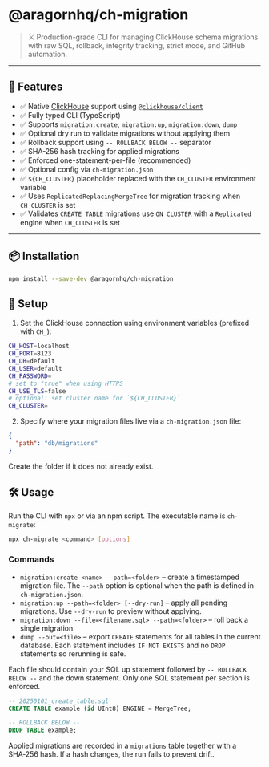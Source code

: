 # @aragornhq/ch-migration

> ⚔️ Production-grade CLI for managing ClickHouse schema migrations with raw SQL, rollback, integrity tracking, strict mode, and GitHub automation.

---

## 🚀 Features

- ✅ Native [ClickHouse](https://clickhouse.com/) support using [`@clickhouse/client`](https://www.npmjs.com/package/@clickhouse/client)
- ✅ Fully typed CLI (TypeScript)
- ✅ Supports `migration:create`, `migration:up`, `migration:down`, `dump`
- ✅ Optional dry run to validate migrations without applying them
- ✅ Rollback support using `-- ROLLBACK BELOW --` separator
- ✅ SHA-256 hash tracking for applied migrations
- ✅ Enforced one-statement-per-file (recommended)
- ✅ Optional config via `ch-migration.json`
- ✅ `${CH_CLUSTER}` placeholder replaced with the `CH_CLUSTER` environment variable
- ✅ Uses `ReplicatedReplacingMergeTree` for migration tracking when `CH_CLUSTER` is set
- ✅ Validates `CREATE TABLE` migrations use `ON CLUSTER` with a `Replicated` engine when `CH_CLUSTER` is set

---

## 📦 Installation

```bash
npm install --save-dev @aragornhq/ch-migration
```

## 🔧 Setup

1. Set the ClickHouse connection using environment variables (prefixed with `CH_`):

```bash
CH_HOST=localhost
CH_PORT=8123
CH_DB=default
CH_USER=default
CH_PASSWORD=
# set to "true" when using HTTPS
CH_USE_TLS=false
# optional: set cluster name for `${CH_CLUSTER}`
CH_CLUSTER=
```

2. Specify where your migration files live via a `ch-migration.json` file:

```json
{
  "path": "db/migrations"
}
```

Create the folder if it does not already exist.

## 🛠️ Usage

Run the CLI with `npx` or via an npm script. The executable name is `ch-migrate`:

```bash
npx ch-migrate <command> [options]
```

### Commands

- `migration:create <name> --path=<folder>` – create a timestamped migration file. The `--path` option is optional when the path is defined in `ch-migration.json`.
- `migration:up --path=<folder> [--dry-run]` – apply all pending migrations. Use `--dry-run` to preview without applying.
- `migration:down --file=<filename.sql> --path=<folder>` – roll back a single migration.
- `dump --out=<file>` – export `CREATE` statements for all tables in the current database. Each statement includes `IF NOT EXISTS` and no `DROP` statements so rerunning is safe.

Each file should contain your SQL up statement followed by `-- ROLLBACK BELOW --` and the down statement. Only one SQL statement per section is enforced.

```sql
-- 20250101_create_table.sql
CREATE TABLE example (id UInt8) ENGINE = MergeTree;

-- ROLLBACK BELOW --
DROP TABLE example;
```

Applied migrations are recorded in a `migrations` table together with a SHA‑256 hash. If a hash changes, the run fails to prevent drift.

